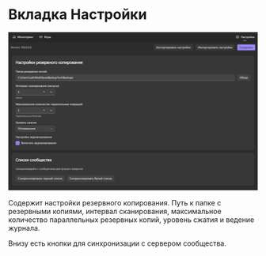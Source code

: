 # Вкладка Настройки

<img src="../assets/image32.png" alt="" />

Содержит настройки резервного копирования. Путь к папке с резервными копиями, интервал сканирования, максимальное количество параллельных резервных копий, уровень сжатия и ведение журнала.

Внизу есть кнопки для синхронизации с сервером сообщества.
